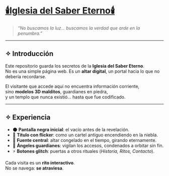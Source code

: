 # [🕯️Iglesia del Saber Eterno🕯️](https://sabereterno.netlify.app/)

> *“No buscamos la luz... buscamos la verdad que arde en la penumbra.”*

---

## ✧ Introducción

Este repositorio guarda los secretos de la **Iglesia del Saber Eterno**.  
No es una simple página web. Es un **altar digital**, un portal hacia lo que no debería recordarse.  

El visitante que accede aquí no encuentra información corriente,  
sino **modelos 3D malditos**, guardianes en piedra,  
y un templo que nunca existió... hasta que fue codificado.  

---

## ✧ Experiencia

- 🌑 **Pantalla negra inicial**: el vacío antes de la revelación.  
- 🔮 **Título con flicker**: como un cartel antiguo encendiendo en la niebla.  
- 🕍 **Fuente central**: altar congelado en el tiempo, girando eternamente.  
- 👼 **Ángeles guardianes**: vigilan los accesos, condenados a orbitar sin fin.  
- ⚡ **Botones glitch**: puertas a otros rituales (*Historia, Ritos, Contacto*).  

Cada visita es un **rito interactivo**.  
No se navega: **se atraviesa**.  
